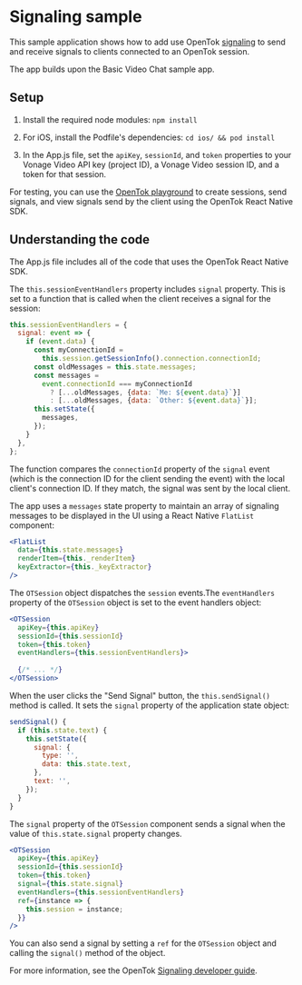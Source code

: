 # Signaling sample

This sample application shows how to add use OpenTok [signaling](https://tokbox.com/developer/guides/signaling) to send and receive signals to clients connected to an OpenTok session.

The app builds upon the Basic Video Chat sample app.

## Setup

1. Install the required node modules: `npm install`

2. For iOS, install the Podfile's dependencies: `cd ios/ && pod install`

3. In the App.js file, set the `apiKey`, `sessionId`, and `token` properties to your Vonage Video API key (project ID), a Vonage Video session ID, and a token for that session.

For testing, you can use the [OpenTok playground](https://tokbox.com/developer/tools/playground/) to create sessions, send signals, and view signals send by the client using the OpenTok React Native SDK.

## Understanding the code

The App.js file includes all of the code that uses the OpenTok React Native SDK.

The `this.sessionEventHandlers` property includes `signal` property. This is set to a function that is called when the client receives a signal for the session:

```js
this.sessionEventHandlers = {
  signal: event => {
    if (event.data) {
      const myConnectionId =
        this.session.getSessionInfo().connection.connectionId;
      const oldMessages = this.state.messages;
      const messages =
        event.connectionId === myConnectionId
          ? [...oldMessages, {data: `Me: ${event.data}`}]
          : [...oldMessages, {data: `Other: ${event.data}`}];
      this.setState({
        messages,
      });
    }
  },
};
```

The function compares the `connectionId` property of the `signal` event (which is the connection ID for the client sending the event) with the local client's connection ID. If they match, the signal was sent by the local client.

The app uses a `messages` state property to maintain an array of signaling messages to be displayed in the UI using a React Native `FlatList` component:

```jsx
<FlatList
  data={this.state.messages}
  renderItem={this._renderItem}
  keyExtractor={this._keyExtractor}
/>
```

The `OTSession` object dispatches the `session` events.The `eventHandlers` property of the `OTSession` object is set to the event handlers object:

```jsx
<OTSession
  apiKey={this.apiKey}
  sessionId={this.sessionId}
  token={this.token}
  eventHandlers={this.sessionEventHandlers}>
  
  {/* ... */}
</OTSession>
```

When the user clicks the "Send Signal" button, the `this.sendSignal()` method is called. It sets the `signal` property of the application state object:

```js
sendSignal() {
  if (this.state.text) {
    this.setState({
      signal: {
        type: '',
        data: this.state.text,
      },
      text: '',
    });
  }
}
```

The `signal` property of the `OTSession` component sends a signal when the value of `this.state.signal` property changes.

```jsx
<OTSession
  apiKey={this.apiKey}
  sessionId={this.sessionId}
  token={this.token}
  signal={this.state.signal}
  eventHandlers={this.sessionEventHandlers}
  ref={instance => {
    this.session = instance;
  }}
/>
```

You can also send a signal by setting a `ref` for the `OTSession` object and calling the `signal()` method of the object.

For more information, see the OpenTok [Signaling developer guide](https://tokbox.com/developer/guides/signaling).

